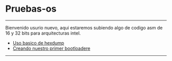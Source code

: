 # Pruebas-os

---
Bienvenido usurio nuevo, aqui estaremos subiendo algo de codigo asm de 16 y 32 bits  para arquitecturas intel.

- [Uso basico de hexdump](./hexdump-basic/hexdump_uso_basico.md)
- [Creando nuestro primer bootloadere](./bootloader_de_prueba/README.md)


----